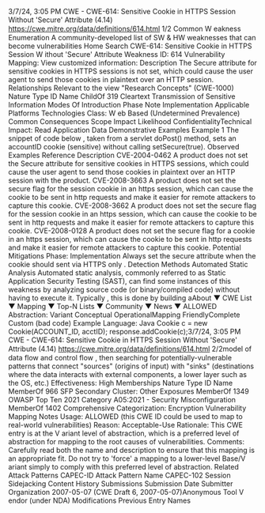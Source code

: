 3/7/24, 3:05 PM CWE - CWE-614: Sensitive Cookie in HTTPS Session Without 'Secure' Attribute (4.14)
https://cwe.mitre.org/data/deﬁnitions/614.html 1/2
Common W eakness Enumeration
A community-developed list of SW & HW weaknesses that can become
vulnerabilities
Home Search
CWE-614: Sensitive Cookie in HTTPS Session W ithout 'Secure' Attribute
Weakness ID: 614
Vulnerability Mapping: 
View customized information:
 Description
The Secure attribute for sensitive cookies in HTTPS sessions is not set, which could cause the user agent to send those cookies in
plaintext over an HTTP session.
 Relationships
 Relevant to the view "Research Concepts" (CWE-1000)
Nature Type ID Name
ChildOf 319 Cleartext Transmission of Sensitive Information
 Modes Of Introduction
Phase Note
Implementation
 Applicable Platforms
Technologies
Class: W eb Based (Undetermined Prevalence)
 Common Consequences
Scope Impact Likelihood
ConfidentialityTechnical Impact: Read Application Data
 Demonstrative Examples
Example 1
The snippet of code below , taken from a servlet doPost() method, sets an accountID cookie (sensitive) without calling setSecure(true).
 Observed Examples
Reference Description
CVE-2004-0462 A product does not set the Secure attribute for sensitive cookies in HTTPS sessions, which could
cause the user agent to send those cookies in plaintext over an HTTP session with the product.
CVE-2008-3663 A product does not set the secure flag for the session cookie in an https session, which can cause the
cookie to be sent in http requests and make it easier for remote attackers to capture this cookie.
CVE-2008-3662 A product does not set the secure flag for the session cookie in an https session, which can cause the
cookie to be sent in http requests and make it easier for remote attackers to capture this cookie.
CVE-2008-0128 A product does not set the secure flag for a cookie in an https session, which can cause the cookie to
be sent in http requests and make it easier for remote attackers to capture this cookie.
 Potential Mitigations
Phase: Implementation
Always set the secure attribute when the cookie should sent via HTTPS only .
 Detection Methods
Automated Static Analysis
Automated static analysis, commonly referred to as Static Application Security Testing (SAST), can find some instances of this
weakness by analyzing source code (or binary/compiled code) without having to execute it. Typically , this is done by building aAbout ▼ CWE List ▼ Mapping ▼ Top-N Lists ▼ Community ▼ News ▼
ALLOWED
Abstraction: Variant
Conceptual OperationalMapping
FriendlyComplete Custom
(bad code) Example Language: Java 
Cookie c = new Cookie(ACCOUNT\_ID, acctID);
response.addCookie(c);3/7/24, 3:05 PM CWE - CWE-614: Sensitive Cookie in HTTPS Session Without 'Secure' Attribute (4.14)
https://cwe.mitre.org/data/deﬁnitions/614.html 2/2model of data flow and control flow , then searching for potentially-vulnerable patterns that connect "sources" (origins of input)
with "sinks" (destinations where the data interacts with external components, a lower layer such as the OS, etc.)
Effectiveness: High
 Memberships
Nature Type ID Name
MemberOf 966 SFP Secondary Cluster: Other Exposures
MemberOf 1349 OWASP Top Ten 2021 Category A05:2021 - Security Misconfiguration
MemberOf 1402 Comprehensive Categorization: Encryption
 Vulnerability Mapping Notes
Usage: ALLOWED (this CWE ID could be used to map to real-world vulnerabilities)
Reason: Acceptable-Use
Rationale:
This CWE entry is at the V ariant level of abstraction, which is a preferred level of abstraction for mapping to the root causes of
vulnerabilities.
Comments:
Carefully read both the name and description to ensure that this mapping is an appropriate fit. Do not try to 'force' a mapping to a
lower-level Base/V ariant simply to comply with this preferred level of abstraction.
 Related Attack Patterns
CAPEC-ID Attack Pattern Name
CAPEC-102 Session Sidejacking
 Content History
 Submissions
Submission Date Submitter Organization
2007-05-07
(CWE Draft 6, 2007-05-07)Anonymous Tool V endor (under NDA)
 Modifications
 Previous Entry Names

